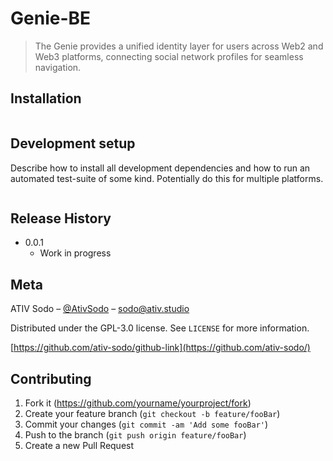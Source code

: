 # Genie-BE
> The Genie provides a unified identity layer for users
 across Web2 and Web3 platforms, connecting social network profiles for seamless navigation.


## Installation

```sh
```

## Development setup

Describe how to install all development dependencies and how to run an automated test-suite of some kind. Potentially do this for multiple platforms.

```sh
```

## Release History

* 0.0.1
    * Work in progress

## Meta

 ATIV Sodo – [@AtivSodo](https://twitter.com/AtivSodo) – sodo@ativ.studio

Distributed under the GPL-3.0 license. See ``LICENSE`` for more information.

[https://github.com/ativ-sodo/github-link](https://github.com/ativ-sodo/)

## Contributing

1. Fork it (<https://github.com/yourname/yourproject/fork>)
2. Create your feature branch (`git checkout -b feature/fooBar`)
3. Commit your changes (`git commit -am 'Add some fooBar'`)
4. Push to the branch (`git push origin feature/fooBar`)
5. Create a new Pull Request
